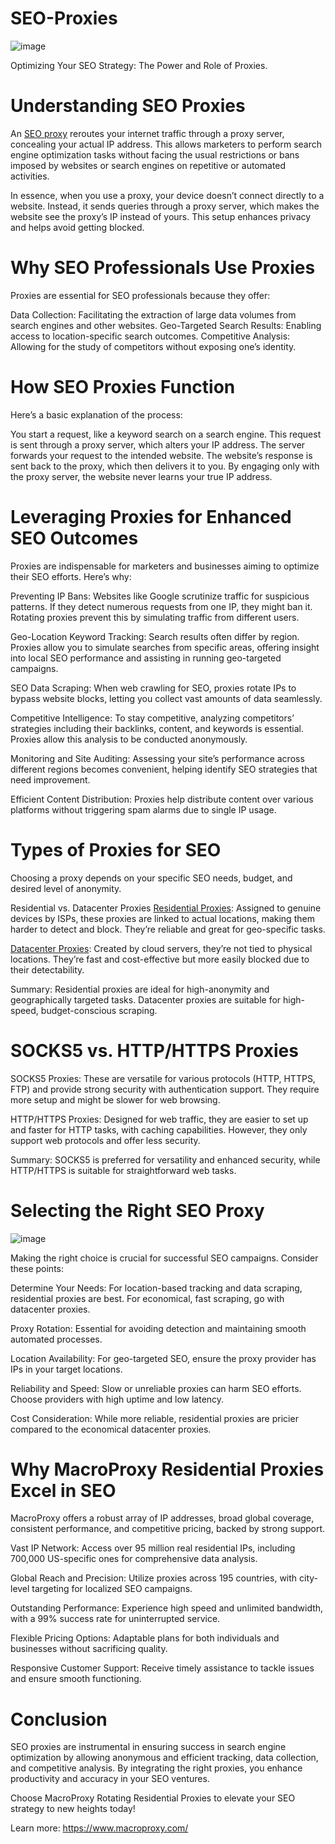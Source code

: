 # SEO-Proxies
![image](https://github.com/user-attachments/assets/53ee94c9-7f38-4294-8ed0-fd9ca4c969d9)

Optimizing Your SEO Strategy: The Power and Role of Proxies.

# Understanding SEO Proxies
An [SEO proxy](https://www.macroproxy.com/blog/SEO-Proxy) reroutes your internet traffic through a proxy server, concealing your actual IP address. This allows marketers to perform search engine optimization tasks without facing the usual restrictions or bans imposed by websites or search engines on repetitive or automated activities.

In essence, when you use a proxy, your device doesn’t connect directly to a website. Instead, it sends queries through a proxy server, which makes the website see the proxy’s IP instead of yours. This setup enhances privacy and helps avoid getting blocked.

# Why SEO Professionals Use Proxies
Proxies are essential for SEO professionals because they offer:

Data Collection: Facilitating the extraction of large data volumes from search engines and other websites.
Geo-Targeted Search Results: Enabling access to location-specific search outcomes.
Competitive Analysis: Allowing for the study of competitors without exposing one’s identity.

# How SEO Proxies Function
Here’s a basic explanation of the process:

You start a request, like a keyword search on a search engine.
This request is sent through a proxy server, which alters your IP address.
The server forwards your request to the intended website.
The website’s response is sent back to the proxy, which then delivers it to you.
By engaging only with the proxy server, the website never learns your true IP address.

# Leveraging Proxies for Enhanced SEO Outcomes
Proxies are indispensable for marketers and businesses aiming to optimize their SEO efforts. Here’s why:

Preventing IP Bans: Websites like Google scrutinize traffic for suspicious patterns. If they detect numerous requests from one IP, they might ban it. Rotating proxies prevent this by simulating traffic from different users.

Geo-Location Keyword Tracking: Search results often differ by region. Proxies allow you to simulate searches from specific areas, offering insight into local SEO performance and assisting in running geo-targeted campaigns.

SEO Data Scraping: When web crawling for SEO, proxies rotate IPs to bypass website blocks, letting you collect vast amounts of data seamlessly.

Competitive Intelligence: To stay competitive, analyzing competitors’ strategies including their backlinks, content, and keywords is essential. Proxies allow this analysis to be conducted anonymously.

Monitoring and Site Auditing: Assessing your site’s performance across different regions becomes convenient, helping identify SEO strategies that need improvement.

Efficient Content Distribution: Proxies help distribute content over various platforms without triggering spam alarms due to single IP usage.

# Types of Proxies for SEO
Choosing a proxy depends on your specific SEO needs, budget, and desired level of anonymity.

Residential vs. Datacenter Proxies
[Residential Proxies](https://www.macroproxy.com/rotating-residential-proxy): Assigned to genuine devices by ISPs, these proxies are linked to actual locations, making them harder to detect and block. They’re reliable and great for geo-specific tasks.

[Datacenter Proxies](https://www.macroproxy.com/datacenter-proxy): Created by cloud servers, they’re not tied to physical locations. They’re fast and cost-effective but more easily blocked due to their detectability.

Summary: Residential proxies are ideal for high-anonymity and geographically targeted tasks. Datacenter proxies are suitable for high-speed, budget-conscious scraping.

# SOCKS5 vs. HTTP/HTTPS Proxies
SOCKS5 Proxies: These are versatile for various protocols (HTTP, HTTPS, FTP) and provide strong security with authentication support. They require more setup and might be slower for web browsing.

HTTP/HTTPS Proxies: Designed for web traffic, they are easier to set up and faster for HTTP tasks, with caching capabilities. However, they only support web protocols and offer less security.

Summary: SOCKS5 is preferred for versatility and enhanced security, while HTTP/HTTPS is suitable for straightforward web tasks.

# Selecting the Right SEO Proxy
![image](https://github.com/user-attachments/assets/5957eab6-206b-4b8e-a4ec-549ef9bd67d5)

Making the right choice is crucial for successful SEO campaigns. Consider these points:

Determine Your Needs: For location-based tracking and data scraping, residential proxies are best. For economical, fast scraping, go with datacenter proxies.

Proxy Rotation: Essential for avoiding detection and maintaining smooth automated processes.

Location Availability: For geo-targeted SEO, ensure the proxy provider has IPs in your target locations.

Reliability and Speed: Slow or unreliable proxies can harm SEO efforts. Choose providers with high uptime and low latency.

Cost Consideration: While more reliable, residential proxies are pricier compared to the economical datacenter proxies.

# Why MacroProxy Residential Proxies Excel in SEO
MacroProxy offers a robust array of IP addresses, broad global coverage, consistent performance, and competitive pricing, backed by strong support.

Vast IP Network: Access over 95 million real residential IPs, including 700,000 US-specific ones for comprehensive data analysis.

Global Reach and Precision: Utilize proxies across 195 countries, with city-level targeting for localized SEO campaigns.

Outstanding Performance: Experience high speed and unlimited bandwidth, with a 99% success rate for uninterrupted service.

Flexible Pricing Options: Adaptable plans for both individuals and businesses without sacrificing quality.

Responsive Customer Support: Receive timely assistance to tackle issues and ensure smooth functioning.

# Conclusion
SEO proxies are instrumental in ensuring success in search engine optimization by allowing anonymous and efficient tracking, data collection, and competitive analysis. By integrating the right proxies, you enhance productivity and accuracy in your SEO ventures.

Choose MacroProxy Rotating Residential Proxies to elevate your SEO strategy to new heights today!

Learn more: https://www.macroproxy.com/
